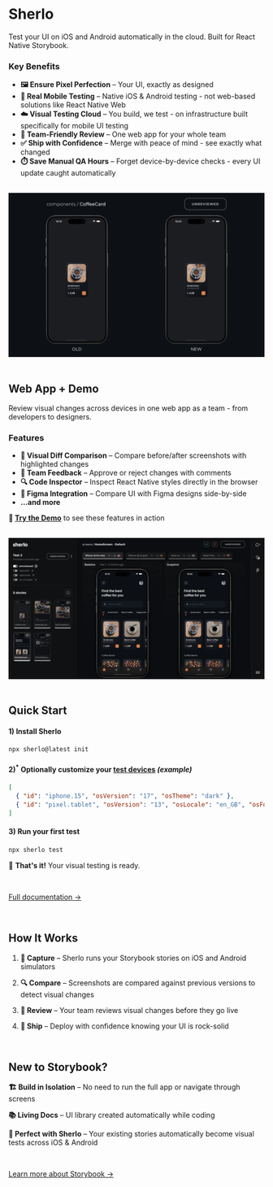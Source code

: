 <!-- <br />

<p align="center">
  <a href="https://sherlo.io/">
    <picture>
      <source media="(prefers-color-scheme: dark) and (max-width: 480px)" srcset="./assets/logo-dark.svg" width="140">
      <source media="(prefers-color-scheme: dark)" srcset="./assets/logo-dark.svg" width="176">
      <source media="(max-width: 480px)" srcset="./assets/logo-light.svg" width="140">
      <img src="./assets/logo-light.svg" alt="Sherlo logo" width="176" />
    </picture>
  </a>
</p>

<p align="center">Visual Testing & Review Tool for React Native Storybook</p>

<br />

<div align="center">
  <img src="./assets/sherlo.gif" alt="Sherlo visual testing tool demo showing UI comparison and review workflow" width="780" />
</div> -->

# Sherlo

Test your UI on iOS and Android automatically in the cloud. Built for React Native Storybook.

### Key Benefits

- **🖼️ Ensure Pixel Perfection** – Your UI, exactly as designed
- **📱 Real Mobile Testing** – Native iOS & Android testing - not web-based solutions like React Native Web
- **☁️ Visual Testing Cloud** – You build, we test - on infrastructure built specifically for mobile UI testing
- **🤝 Team-Friendly Review** – One web app for your whole team
- **✅ Ship with Confidence** – Merge with peace of mind - see exactly what changed
- **⏱️ Save Manual QA Hours** – Forget device-by-device checks - every UI update caught automatically

<br />

<!-- TODO: ogarnac gif pod mobile -->
<div align="center">
  <img src="./assets/sherlo.gif" alt="Sherlo visual testing tool demo showing UI comparison and review workflow" width="780" />
</div>

<br />

## Web App + Demo

Review visual changes across devices in one web app as a team - from developers to designers.

### Features

- **📸 Visual Diff Comparison** – Compare before/after screenshots with highlighted changes
- **💬 Team Feedback** – Approve or reject changes with comments
- **🔍 Code Inspector** – Inspect React Native styles directly in the browser
- **🎨 Figma Integration** – Compare UI with Figma designs side-by-side
- **…and more**

**🚀 [Try the Demo](https://app.sherlo.io/demo)** to see these features in action

<br />

<!-- TODO: opakowac w frame z "przegladarki" jak na LP -->
<div align="center">
  <img src="./assets/app.webp" alt="Sherlo - podgląd aplikacji" />
</div>

<br />

## Quick Start

#### 1) Install Sherlo

```bash
npx sherlo@latest init
```

#### 2)<sup>\*</sup> Optionally customize your [test devices](https://docs.sherlo.io/setup/config#devices) _(example)_

<!-- prettier-ignore -->
```json
[
  { "id": "iphone.15", "osVersion": "17", "osTheme": "dark" },
  { "id": "pixel.tablet", "osVersion": "13", "osLocale": "en_GB", "osFontScale": "+1" }
]
```

#### 3) Run your first test

```bash
npx sherlo test
```

🎉 **That's it!** Your visual testing is ready.

<br />

[Full documentation →](https://docs.sherlo.io/setup/integration)

<br />

## How It Works

1. **📸 Capture** – Sherlo runs your Storybook stories on iOS and Android simulators

2. **🔍 Compare** – Screenshots are compared against previous versions to detect visual changes

3. **👀 Review** – Your team reviews visual changes before they go live

4. **🚢 Ship** – Deploy with confidence knowing your UI is rock-solid

<br />

## New to Storybook?

**🏗️ Build in Isolation** – No need to run the full app or navigate through screens

**📚 Living Docs** – UI library created automatically while coding

**💖 Perfect with Sherlo** – Your existing stories automatically become visual tests across iOS & Android

<br />

[Learn more about Storybook →](https://github.com/storybookjs/react-native)

